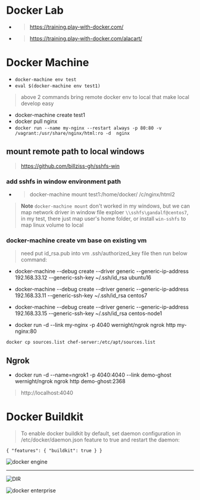 # Docker Lab
- > https://training.play-with-docker.com/
- > https://training.play-with-docker.com/alacart/

# Docker Machine 

- `docker-machine env test`
- `eval $(docker-machine env test1)`

>above 2 commands bring remote docker env to local that make local develop easy

- docker-machine create test1
- docker pull nginx
- `docker run --name my-nginx --restart always -p 80:80 -v /vagrant:/usr/share/nginx/html:ro -d  nginx`


## mount remote path to local windows
> https://github.com/billziss-gh/sshfs-win

### add sshfs in window environment path

- > docker-machine mount test1:/home/docker/ /c/nginx/html2

> **Note** `docker-machine mount` don't worked in my windows, but we can map network driver in window file exploer `\\sshfs\gandalf@centos7`, in my test, there just map user's home folder, or install `win-sshfs` to map linux volume to local

### docker-machine create vm base on existing vm

> need put id_rsa.pub into vm .ssh/authorized_key file then run below command:

- docker-machine --debug create  --driver generic  --generic-ip-address 192.168.33.12 --generic-ssh-key ~/.ssh/id_rsa ubuntu16

- docker-machine --debug create  --driver generic  --generic-ip-address 192.168.33.11 --generic-ssh-key ~/.ssh/id_rsa centos7

- docker-machine --debug create  --driver generic  --generic-ip-address 192.168.33.15 --generic-ssh-key ~/.ssh/id_rsa centos-node1


- docker run  -d --link my-nginx -p 4040 wernight/ngrok ngrok http my-nginx:80

```
docker cp sources.list chef-server:/etc/apt/sources.list
```

## Ngrok
- docker run -d --name=ngrok1 -p 4040:4040 --link demo-ghost wernight/ngrok ngrok http demo-ghost:2368
>http://localhost:4040


# Docker Buildkit
>To enable docker buildkit by default, set daemon configuration in /etc/docker/daemon.json feature to true and restart the daemon:

`{ "features": { "buildkit": true } }`

![docker engine](https://www.docker.com/sites/default/files/d8/styles/large/public/2018-11/Docker-Website-2018-Diagrams-071918-V5_a-Docker-Engine-page-first-panel.png?itok=TFiL1wtt)

---
![DIR](https://www.docker.com/sites/default/files/d8/styles/large/public/2018-11/DTR-orchestration-security_0.png?itok=RrYOhITj)

![docker enterprise](https://www.docker.com/sites/default/files/d8/styles/large/public/2018-11/Docker-Website-2018-Diagrams-docker-enterprise-why-docker.png?itok=PsdoDFbt)